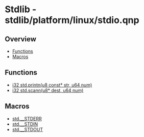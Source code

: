 
# Stdlib - stdlib/platform/linux/stdio.qnp

## Overview
 - [Functions](#functions)
 - [Macros](#macros)


## Functions
 - [i32 std.printn(u8 const* str, u64 num)]()
 - [i32 std.scann(u8* dest, u64 num)]()

## Macros
 - [std.__STDERR]()
 - [std.__STDIN]()
 - [std.__STDOUT]()

